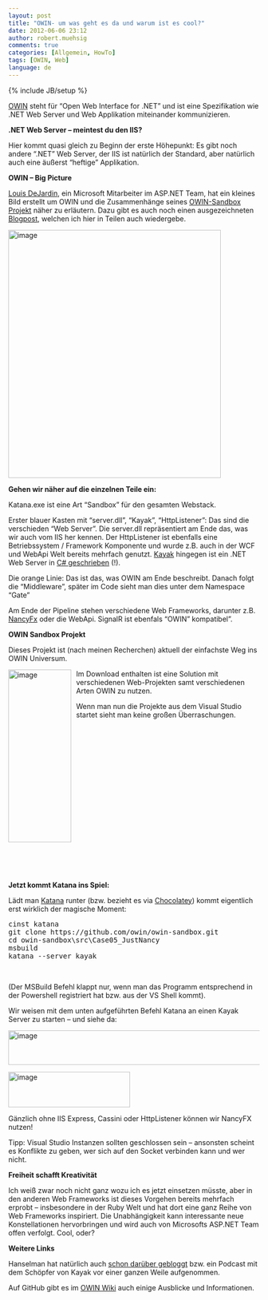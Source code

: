 ```yaml
---
layout: post
title: "OWIN- um was geht es da und warum ist es cool?"
date: 2012-06-06 23:12
author: robert.muehsig
comments: true
categories: [Allgemein, HowTo]
tags: [OWIN, Web]
language: de
---
```

{% include JB/setup %}
<p><a href="http://owin.org/#projects">OWIN</a> steht für “Open Web Interface for .NET” und ist eine Spezifikation wie .NET Web Server und Web Applikation miteinander kommunizieren. </p> <p><strong>.NET Web Server – meintest du den IIS?</strong></p> <p>Hier kommt quasi gleich zu Beginn der erste Höhepunkt: Es gibt noch andere “.NET” Web Server, der IIS ist natürlich der Standard, aber natürlich auch eine äußerst “heftige” Applikation. </p> <p><strong>OWIN – Big Picture</strong></p> <p><a href="http://whereslou.com/">Louis DeJardin</a>, ein Microsoft Mitarbeiter im ASP.NET Team, hat ein kleines Bild erstellt um OWIN und die Zusammenhänge seines <a href="https://github.com/owin/owin-sandbox/">OWIN-Sandbox Projekt</a> näher zu erläutern. Dazu gibt es auch noch einen ausgezeichneten <a href="http://whereslou.com/2012/05/14/owin-compile-once-and-run-on-any-server/">Blogpost</a>, welchen ich hier in Teilen auch wiedergebe.</p> <p><a href="{{BASE_PATH}}/assets/wp-images/image1565.png"><img style="background-image: none; border-bottom: 0px; border-left: 0px; padding-left: 0px; padding-right: 0px; display: inline; border-top: 0px; border-right: 0px; padding-top: 0px" title="image" border="0" alt="image" src="{{BASE_PATH}}/assets/wp-images/image_thumb726.png" width="426" height="497"></a></p> <p><strong>Gehen wir näher auf die einzelnen Teile ein:</strong></p> <p>Katana.exe ist eine Art “Sandbox” für den gesamten Webstack. </p> <p>Erster blauer Kasten mit “server.dll”, “Kayak”, “HttpListener”: Das sind die verschieden “Web Server”. Die server.dll repräsentiert am Ende das, was wir auch vom IIS her kennen. Der HttpListener ist ebenfalls eine Betriebssystem / Framework Komponente und wurde z.B. auch in der WCF und WebApi Welt bereits mehrfach genutzt. <a href="http://kayakhttp.com/">Kayak</a> hingegen ist ein .NET Web Server in <a href="https://github.com/kayak/kayak">C# geschrieben</a> (!).</p> <p>Die orange Linie: Das ist das, was OWIN am Ende beschreibt. Danach folgt die “Middleware”, später im Code sieht man dies unter dem Namespace “Gate” </p> <p>Am Ende der Pipeline stehen verschiedene Web Frameworks, darunter z.B. <a href="http://nancyfx.org/">NancyFx</a> oder die WebApi. SignalR ist ebenfals “OWIN” kompatibel”.</p> <p><strong>OWIN Sandbox Projekt</strong></p> <p>Dieses Projekt ist (nach meinen Recherchen) aktuell der einfachste Weg ins OWIN Universum.</p> <p><a href="{{BASE_PATH}}/assets/wp-images/image1566.png"><img style="background-image: none; border-bottom: 0px; border-left: 0px; margin: 0px 10px 0px 0px; padding-left: 0px; padding-right: 0px; display: inline; float: left; border-top: 0px; border-right: 0px; padding-top: 0px" title="image" border="0" alt="image" align="left" src="{{BASE_PATH}}/assets/wp-images/image_thumb727.png" width="126" height="346"></a></p> <p>Im Download enthalten ist eine Solution mit verschiedenen Web-Projekten samt verschiedenen Arten OWIN zu nutzen.</p> <p>Wenn man nun die Projekte aus dem Visual Studio startet sieht man keine großen Überraschungen.</p> <p>&nbsp;</p> <p>&nbsp;</p> <p>&nbsp;</p> <p>&nbsp;</p> <p>&nbsp;</p> <p>&nbsp;</p> <p>&nbsp;</p> <p>&nbsp;</p> <p>&nbsp;</p> <p>&nbsp;</p> <p><strong>Jetzt kommt Katana ins Spiel:</strong></p> <p>Lädt man <a href="https://github.com/Katana/katana#readme">Katana</a> runter (bzw. bezieht es via <a href="{{BASE_PATH}}/2012/05/15/chocolateyapt-get-fr-windows/">Chocolatey</a>) kommt eigentlich erst wirklich der magische Moment:</p> <div style="padding-bottom: 0px; margin: 0px; padding-left: 0px; padding-right: 0px; display: inline; float: none; padding-top: 0px" id="scid:812469c5-0cb0-4c63-8c15-c81123a09de7:a1fe9c1e-a212-47a3-b9b7-1cd5e433bd45" class="wlWriterEditableSmartContent"><pre name="code" class="c#">cinst katana
git clone https://github.com/owin/owin-sandbox.git
cd owin-sandbox\src\Case05_JustNancy
msbuild
katana --server kayak</pre></div>
<p>&nbsp;</p>
<p>(Der MSBuild Befehl klappt nur, wenn man das Programm entsprechend in der Powershell registriert hat bzw. aus der VS Shell kommt).</p>
<p>Wir weisen mit dem unten aufgeführten Befehl Katana an einen Kayak Server zu starten – und siehe da:</p>
<p><a href="{{BASE_PATH}}/assets/wp-images/image1569.png"><img style="background-image: none; border-bottom: 0px; border-left: 0px; padding-left: 0px; padding-right: 0px; display: inline; border-top: 0px; border-right: 0px; padding-top: 0px" title="image" border="0" alt="image" src="{{BASE_PATH}}/assets/wp-images/image_thumb730.png" width="588" height="69"></a></p>
<p><a href="{{BASE_PATH}}/assets/wp-images/image1568.png"><img style="background-image: none; border-bottom: 0px; border-left: 0px; margin: 0px; padding-left: 0px; padding-right: 0px; display: inline; border-top: 0px; border-right: 0px; padding-top: 0px" title="image" border="0" alt="image" src="{{BASE_PATH}}/assets/wp-images/image_thumb729.png" width="244" height="71"></a></p>
<p>Gänzlich ohne IIS Express, Cassini oder HttpListener können wir NancyFX nutzen! </p>
<p>Tipp: Visual Studio Instanzen sollten geschlossen sein – ansonsten scheint es Konflikte zu geben, wer sich auf den Socket verbinden kann und wer nicht. </p>
<p><strong>Freiheit schafft Kreativität</strong></p>
<p>Ich weiß zwar noch nicht ganz wozu ich es jetzt einsetzen müsste, aber in den anderen Web Frameworks ist dieses Vorgehen bereits mehrfach erprobt – insbesondere in der Ruby Welt und hat dort eine ganz Reihe von Web Frameworks inspiriert. Die Unabhängigkeit kann interessante neue Konstellationen hervorbringen und wird auch von Microsofts ASP.NET Team offen verfolgt. Cool, oder?</p>
<p><strong>Weitere Links</strong></p>
<p>Hanselman hat natürlich auch <a href="http://www.hanselman.com/blog/HanselminutesPodcast244KayakOWINOpenSourceWebServersAndMoreWithBenjaminVanDerVeen.aspx">schon darüber gebloggt</a> bzw. ein Podcast mit dem Schöpfer von Kayak vor einer ganzen Weile aufgenommen.</p>
<p>Auf GitHub gibt es im <a href="https://github.com/owin/owin/wiki">OWIN Wiki</a> auch einige Ausblicke und Informationen.</p>

